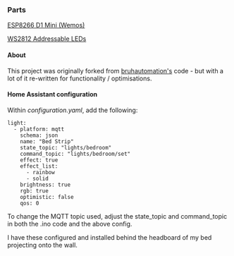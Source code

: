 ### Parts
[ESP8266 D1 Mini (Wemos)](http://s.click.aliexpress.com/e/cWijEWc0)

[WS2812 Addressable LEDs](http://s.click.aliexpress.com/e/bIJ5tCJI)

#### About

This project was originally forked from [bruhautomation's](https://github.com/bruhautomation/ESP-MQTT-JSON-Digital-LEDs) code - but with a lot of it re-written for functionality / optimisations.

#### Home Assistant configuration

Within *configuration.yaml*, add the following:

```
light:
  - platform: mqtt
    schema: json
    name: "Bed Strip"
    state_topic: "lights/bedroom"
    command_topic: "lights/bedroom/set"
    effect: true
    effect_list:
      - rainbow
      - solid
    brightness: true
    rgb: true
    optimistic: false
    qos: 0
```

To change the MQTT topic used, adjust the state_topic and command_topic in both the .ino code and the above config.

I have these configured and installed behind the headboard of my bed projecting onto the wall.
